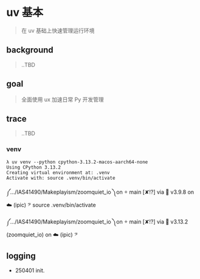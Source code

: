 # uv 基本
> 在 uv 基础上快速管理运行环境

## background
> ..TBD


## goal
> 全面使用 ux 加速日常 Py 开发管理


## trace
> ..TBD

### venv


    λ uv venv --python cpython-3.13.2-macos-aarch64-none
    Using CPython 3.13.2
    Creating virtual environment at: .venv
    Activate with: source .venv/bin/activate


༼…/IAS41490/Makeplayism/zoomquiet_io ༽on  main [✘!?] via 🐍 v3.9.8 on ☁️  (ipic) 
𝄢 source .venv/bin/activate

༼…/IAS41490/Makeplayism/zoomquiet_io ༽on  main [✘!?] via 🐍 v3.13.2 (zoomquiet_io) on ☁️  (ipic) 
𝄢 

## logging

- 250401 init.
